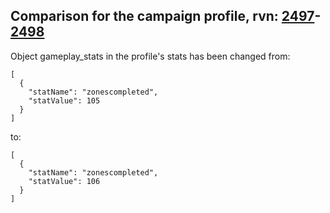 ## Comparison for the campaign profile, rvn: [2497](https://github.com/PRO100KatYT/FortniteProfileRevisions/tree/main/profiles/campaign/2497%20campaign.json)-[2498](https://github.com/PRO100KatYT/FortniteProfileRevisions/tree/main/profiles/campaign/2498%20campaign.json)

Object gameplay_stats in the profile's stats has been changed from:

```
[
  {
    "statName": "zonescompleted",
    "statValue": 105
  }
]
```

to:

```
[
  {
    "statName": "zonescompleted",
    "statValue": 106
  }
]
```

<br><br>
